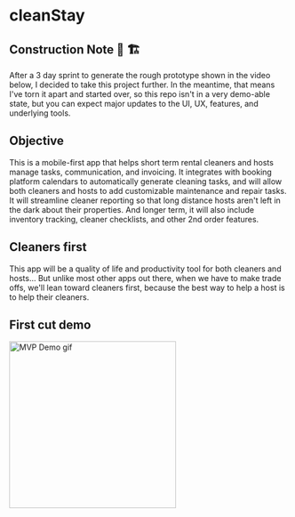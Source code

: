 # cleanStay

## Construction Note 🚧 🏗️ 
After a 3 day sprint to generate the rough prototype shown in the video below, I decided to take this project further.
In the meantime, that means I've torn it apart and started over, so this repo isn't in a very demo-able state, but you can expect major updates to the UI, UX, features, and underlying tools.

## Objective
This is a mobile-first app that helps short term rental cleaners and hosts manage tasks, communication, and invoicing. It integrates with booking platform calendars to automatically generate cleaning tasks, and will allow both cleaners and hosts to add customizable maintenance and repair tasks. It will streamline cleaner reporting so that long distance hosts aren't left in the dark about their properties. And longer term, it will also include inventory tracking, cleaner checklists, and other 2nd order features.

## Cleaners first
This app will be a quality of life and productivity tool for both cleaners and hosts... But unlike most other apps out there, when we have to make trade offs, we'll lean toward cleaners first, because the best way to help a host is to help their cleaners.

## First cut demo
<img src="https://github.com/johnsimeroth/cleanStay/blob/main/assets/MVP_cleanstay_demo.gif?raw=true" width="300" alt="MVP Demo gif">

